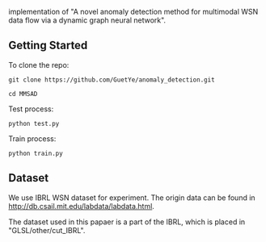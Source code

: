 implementation of "A novel anomaly detection method for multimodal WSN data flow via a dynamic graph neural network".

## Getting Started
To clone the repo:
```
git clone https://github.com/GuetYe/anomaly_detection.git

cd MMSAD
```
Test process:
```
python test.py
```
Train process:
```
python train.py
```

## Dataset
We use IBRL WSN dataset for experiment. The origin data can be found in http://db.csail.mit.edu/labdata/labdata.html.

The dataset used in this papaer is a part of the IBRL, which is placed in "GLSL/other/cut_IBRL".
